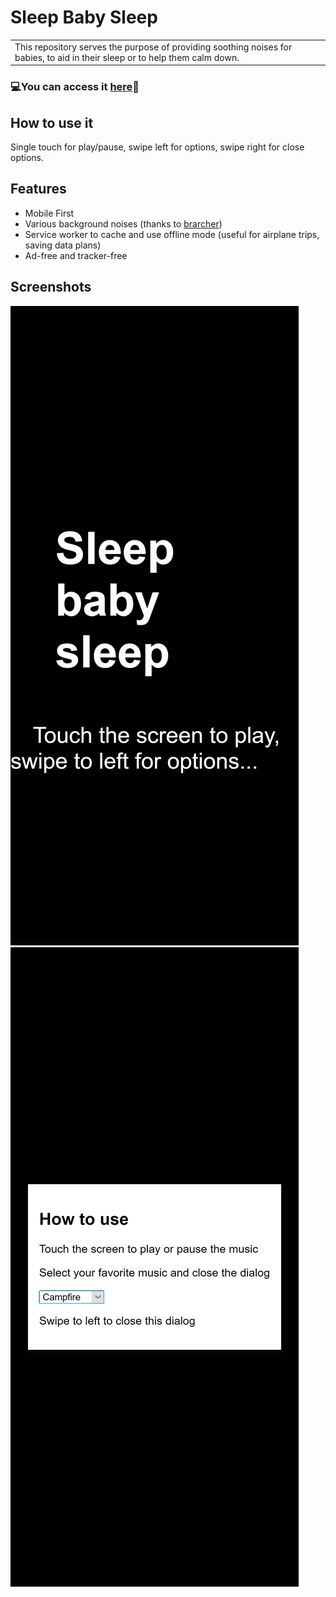 # Sleep Baby Sleep

<table>
<tr>
<td>
This repository serves the purpose of providing soothing noises for babies, to aid in their sleep or to help them calm down.
</td>
</tr>
</table>

### 💻You can access it [here](adevesa.github.io/sleep-baby-sleep)📲

## How to use it

Single touch for play/pause, swipe left for options, swipe right for close options.

## Features

- Mobile First
- Various background noises (thanks to [brarcher](https://github.com/brarcher/baby-sleep-sounds))
- Service worker to cache and use offline mode (useful for airplane trips, saving data plans)
- Ad-free and tracker-free

## Screenshots

![image-1](./demo/images/screenshot_1.png)
![image-2](./demo/images/screenshot_2.png)
